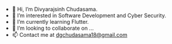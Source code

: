 - 👋 Hi, I’m Divyarajsinh Chudasama.
- 👀 I’m interested in Software Development and Cyber Security.
- 🌱 I’m currently learning Flutter.
- 💞️ I’m looking to collaborate on ...
- 📫 Contact me at dgchudasama18@gmail.com
<!---
RoyalRajput18/RoyalRajput18 is a ✨ special ✨ repository because its `README.md` (this file) appears on your GitHub profile.
You can click the Preview link to take a look at your changes.
[![Readme Card](https://github-readme-stats.vercel.app/api/pin/?username=RoyalRa&repo=github-readme-stats)](https://github.com/anuraghazra/github-readme-stats)
